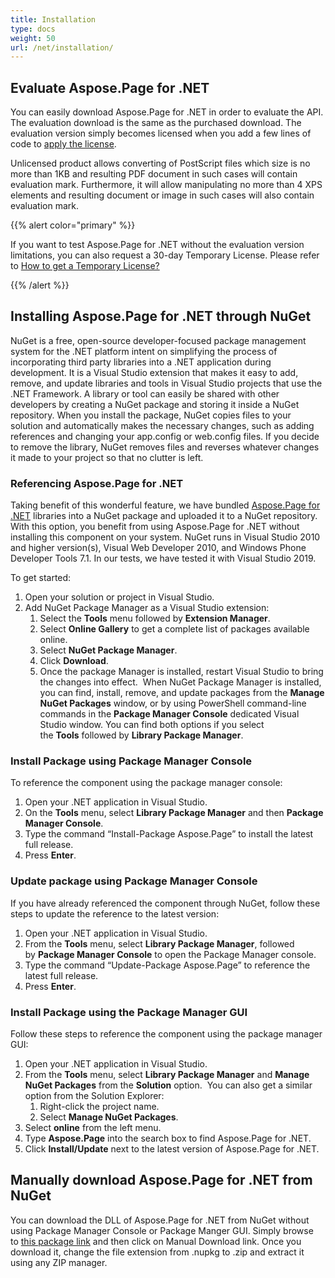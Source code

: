 ```yaml
---
title: Installation
type: docs
weight: 50
url: /net/installation/
---
```


## **Evaluate Aspose.Page for .NET**
You can easily download Aspose.Page for .NET in order to evaluate the API. The evaluation download is the same as the purchased download. The evaluation version simply becomes licensed when you add a few lines of code to [apply the license](https://docs.aspose.com/display/xpsnet/Licensing).

Unlicensed product allows converting of PostScript files which size is no more than 1KB and resulting PDF document in such cases will contain evaluation mark. Furthermore, it will allow manipulating no more than 4 XPS elements and resulting document or image in such cases will also contain evaluation mark.

{{% alert color="primary" %}} 

If you want to test Aspose.Page for .NET without the evaluation version limitations, you can also request a 30-day Temporary License. Please refer to [How to get a Temporary License?](https://purchase.aspose.com/temporary-license)

{{% /alert %}} 
## **Installing Aspose.Page for .NET through NuGet**
NuGet is a free, open-source developer-focused package management system for the .NET platform intent on simplifying the process of incorporating third party libraries into a .NET application during development. It is a Visual Studio extension that makes it easy to add, remove, and update libraries and tools in Visual Studio projects that use the .NET Framework. A library or tool can easily be shared with other developers by creating a NuGet package and storing it inside a NuGet repository. When you install the package, NuGet copies files to your solution and automatically makes the necessary changes, such as adding references and changing your app.config or web.config files. If you decide to remove the library, NuGet removes files and reverses whatever changes it made to your project so that no clutter is left.
### **Referencing Aspose.Page for .NET**
Taking benefit of this wonderful feature, we have bundled [Aspose.Page for .NET](https://www.nuget.org/packages/Aspose.Page) libraries into a NuGet package and uploaded it to a NuGet repository. With this option, you benefit from using Aspose.Page for .NET without installing this component on your system. NuGet runs in Visual Studio 2010 and higher version(s), Visual Web Developer 2010, and Windows Phone Developer Tools 7.1. In our tests, we have tested it with Visual Studio 2019.

To get started:

1. Open your solution or project in Visual Studio.
1. Add NuGet Package Manager as a Visual Studio extension:
   1. Select the **Tools** menu followed by **Extension Manager**.
   1. Select **Online Gallery** to get a complete list of packages available online.
   1. Select **NuGet Package Manager**.
   1. Click **Download**.
   1. Once the package Manager is installed, restart Visual Studio to bring the changes into effect. 
      When NuGet Package Manager is installed, you can find, install, remove, and update packages from the **Manage NuGet Packages** window, or by using PowerShell command-line commands in the **Package Manager Console** dedicated Visual Studio window. You can find both options if you select the **Tools** followed by **Library Package Manager**.
### **Install Package using Package Manager Console**
To reference the component using the package manager console:

1. Open your .NET application in Visual Studio.
1. On the **Tools** menu, select **Library Package Manager** and then **Package Manager Console**.
1. Type the command “Install-Package Aspose.Page” to install the latest full release.
1. Press **Enter**.
### **Update package using Package Manager Console**
If you have already referenced the component through NuGet, follow these steps to update the reference to the latest version:

1. Open your .NET application in Visual Studio.
1. From the **Tools** menu, select **Library Package Manager**, followed by **Package Manager Console** to open the Package Manager console.
1. Type the command “Update-Package Aspose.Page” to reference the latest full release.
1. Press **Enter**.
### **Install Package using the Package Manager GUI**
Follow these steps to reference the component using the package manager GUI:

1. Open your .NET application in Visual Studio.
1. From the **Tools** menu, select **Library Package Manager** and **Manage NuGet Packages** from the **Solution** option. 
   You can also get a similar option from the Solution Explorer:
   1. Right-click the project name.
   1. Select **Manage NuGet Packages**.
1. Select **online** from the left menu.
1. Type **Aspose.Page** into the search box to find Aspose.Page for .NET.
1. Click **Install/Update** next to the latest version of Aspose.Page for .NET.
## **Manually download Aspose.Page for .NET from NuGet**
You can download the DLL of Aspose.Page for .NET from NuGet without using Package Manager Console or Package Manger GUI. Simply browse to [this package link](https://www.nuget.org/packages/Aspose.Page/) and then click on Manual Download link. Once you download it, change the file extension from .nupkg to .zip and extract it using any ZIP manager.
